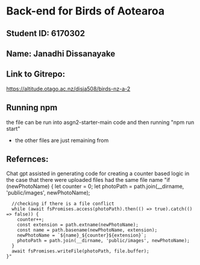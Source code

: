 # Back-end for Birds of Aotearoa 
## Student ID: 6170302
## Name: Janadhi Dissanayake
## Link to Gitrepo:
https://altitude.otago.ac.nz/disja508/birds-nz-a-2

## Running npm 
the file can be run into asgn2-starter-main code and then running "npm run start"
- the other files are just remaining from 
## Refernces:
Chat gpt assisted in generating code for creating a counter based logic in the case that there were uploaded files had the same file name 
"if (newPhotoName) {
      let counter = 0;
      let photoPath = path.join(__dirname, 'public/images', newPhotoName);

      //checking if there is a file conflict 
      while (await fsPromises.access(photoPath).then(() => true).catch(() => false)) {
        counter++;
        const extension = path.extname(newPhotoName);
        const name = path.basename(newPhotoName, extension);
        newPhotoName = `${name}_${counter}${extension}`;
        photoPath = path.join(__dirname, 'public/images', newPhotoName);
      }
      await fsPromises.writeFile(photoPath, file.buffer);
    }"